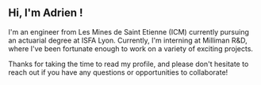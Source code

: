 ## Hi, I'm Adrien !

I'm an engineer from Les Mines de Saint Etienne (ICM) currently pursuing an actuarial degree at ISFA Lyon. Currently, I'm interning at Milliman R&D, where I've been fortunate enough to work on a variety of exciting projects.




Thanks for taking the time to read my profile, and please don't hesitate to reach out if you have any questions or opportunities to collaborate!
